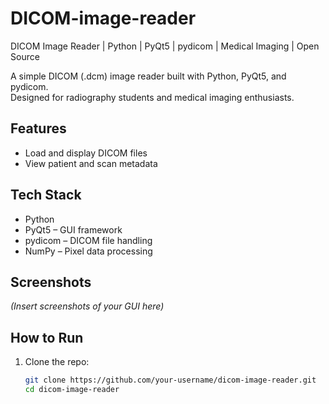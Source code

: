 # DICOM-image-reader
DICOM Image Reader | Python | PyQt5 | pydicom | Medical Imaging | Open Source

A simple DICOM (.dcm) image reader built with Python, PyQt5, and pydicom.  
Designed for radiography students and medical imaging enthusiasts.

## Features
- Load and display DICOM files
- View patient and scan metadata

## Tech Stack
- Python
- PyQt5 – GUI framework
- pydicom – DICOM file handling
- NumPy – Pixel data processing

## Screenshots
*(Insert screenshots of your GUI here)*

## How to Run
1. Clone the repo:
   ```bash
   git clone https://github.com/your-username/dicom-image-reader.git
   cd dicom-image-reader
